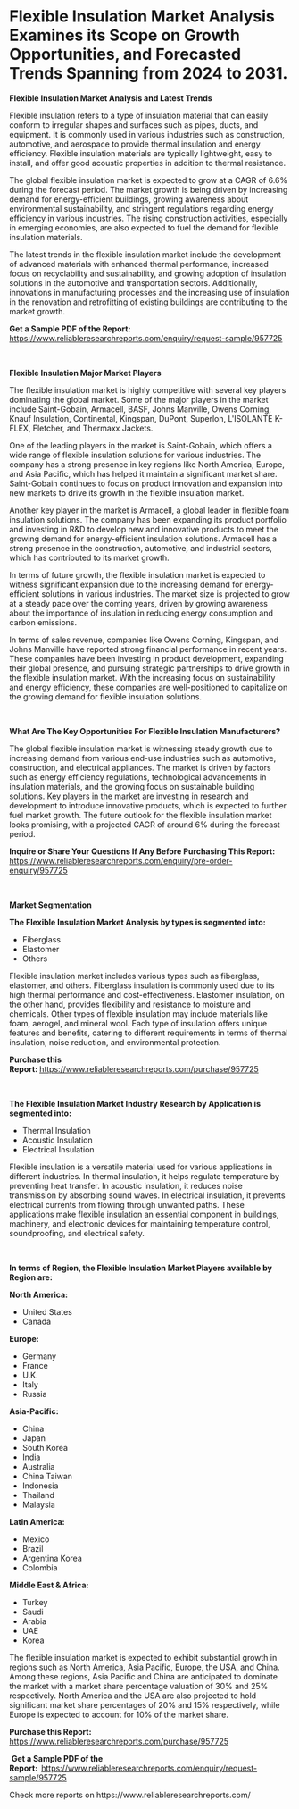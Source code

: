 <p><h1>Flexible Insulation Market Analysis Examines its Scope on Growth Opportunities, and Forecasted Trends Spanning from 2024 to 2031.</h1></p><p><strong>Flexible Insulation Market Analysis and Latest Trends</strong></p>
<p><p>Flexible insulation refers to a type of insulation material that can easily conform to irregular shapes and surfaces such as pipes, ducts, and equipment. It is commonly used in various industries such as construction, automotive, and aerospace to provide thermal insulation and energy efficiency. Flexible insulation materials are typically lightweight, easy to install, and offer good acoustic properties in addition to thermal resistance.</p><p>The global flexible insulation market is expected to grow at a CAGR of 6.6% during the forecast period. The market growth is being driven by increasing demand for energy-efficient buildings, growing awareness about environmental sustainability, and stringent regulations regarding energy efficiency in various industries. The rising construction activities, especially in emerging economies, are also expected to fuel the demand for flexible insulation materials.</p><p>The latest trends in the flexible insulation market include the development of advanced materials with enhanced thermal performance, increased focus on recyclability and sustainability, and growing adoption of insulation solutions in the automotive and transportation sectors. Additionally, innovations in manufacturing processes and the increasing use of insulation in the renovation and retrofitting of existing buildings are contributing to the market growth.</p></p>
<p><strong>Get a Sample PDF of the Report:&nbsp;</strong> <a href="https://www.reliableresearchreports.com/enquiry/request-sample/957725">https://www.reliableresearchreports.com/enquiry/request-sample/957725</a></p>
<p>&nbsp;</p>
<p><strong>Flexible Insulation Major Market Players</strong></p>
<p><p>The flexible insulation market is highly competitive with several key players dominating the global market. Some of the major players in the market include Saint-Gobain, Armacell, BASF, Johns Manville, Owens Corning, Knauf Insulation, Continental, Kingspan, DuPont, Superlon, L'ISOLANTE K-FLEX, Fletcher, and Thermaxx Jackets.</p><p>One of the leading players in the market is Saint-Gobain, which offers a wide range of flexible insulation solutions for various industries. The company has a strong presence in key regions like North America, Europe, and Asia Pacific, which has helped it maintain a significant market share. Saint-Gobain continues to focus on product innovation and expansion into new markets to drive its growth in the flexible insulation market.</p><p>Another key player in the market is Armacell, a global leader in flexible foam insulation solutions. The company has been expanding its product portfolio and investing in R&D to develop new and innovative products to meet the growing demand for energy-efficient insulation solutions. Armacell has a strong presence in the construction, automotive, and industrial sectors, which has contributed to its market growth.</p><p>In terms of future growth, the flexible insulation market is expected to witness significant expansion due to the increasing demand for energy-efficient solutions in various industries. The market size is projected to grow at a steady pace over the coming years, driven by growing awareness about the importance of insulation in reducing energy consumption and carbon emissions.</p><p>In terms of sales revenue, companies like Owens Corning, Kingspan, and Johns Manville have reported strong financial performance in recent years. These companies have been investing in product development, expanding their global presence, and pursuing strategic partnerships to drive growth in the flexible insulation market. With the increasing focus on sustainability and energy efficiency, these companies are well-positioned to capitalize on the growing demand for flexible insulation solutions.</p></p>
<p>&nbsp;</p>
<p><strong>What Are The Key Opportunities For Flexible Insulation Manufacturers?</strong></p>
<p><p>The global flexible insulation market is witnessing steady growth due to increasing demand from various end-use industries such as automotive, construction, and electrical appliances. The market is driven by factors such as energy efficiency regulations, technological advancements in insulation materials, and the growing focus on sustainable building solutions. Key players in the market are investing in research and development to introduce innovative products, which is expected to further fuel market growth. The future outlook for the flexible insulation market looks promising, with a projected CAGR of around 6% during the forecast period.</p></p>
<p><strong>Inquire or Share Your Questions If Any Before Purchasing This Report:</strong> <a href="https://www.reliableresearchreports.com/enquiry/pre-order-enquiry/957725">https://www.reliableresearchreports.com/enquiry/pre-order-enquiry/957725</a></p>
<p>&nbsp;</p>
<p><strong>Market Segmentation</strong></p>
<p><strong>The Flexible Insulation Market Analysis by types is segmented into:</strong></p>
<p><ul><li>Fiberglass</li><li>Elastomer</li><li>Others</li></ul></p>
<p><p>Flexible insulation market includes various types such as fiberglass, elastomer, and others. Fiberglass insulation is commonly used due to its high thermal performance and cost-effectiveness. Elastomer insulation, on the other hand, provides flexibility and resistance to moisture and chemicals. Other types of flexible insulation may include materials like foam, aerogel, and mineral wool. Each type of insulation offers unique features and benefits, catering to different requirements in terms of thermal insulation, noise reduction, and environmental protection.</p></p>
<p><strong>Purchase this Report:&nbsp;</strong><a href="https://www.reliableresearchreports.com/purchase/957725">https://www.reliableresearchreports.com/purchase/957725</a></p>
<p>&nbsp;</p>
<p><strong>The Flexible Insulation Market Industry Research by Application is segmented into:</strong></p>
<p><ul><li>Thermal Insulation</li><li>Acoustic Insulation</li><li>Electrical Insulation</li></ul></p>
<p><p>Flexible insulation is a versatile material used for various applications in different industries. In thermal insulation, it helps regulate temperature by preventing heat transfer. In acoustic insulation, it reduces noise transmission by absorbing sound waves. In electrical insulation, it prevents electrical currents from flowing through unwanted paths. These applications make flexible insulation an essential component in buildings, machinery, and electronic devices for maintaining temperature control, soundproofing, and electrical safety.</p></p>
<p>&nbsp;</p>
<p><strong>In terms of Region, the Flexible Insulation Market Players available by Region are:</strong></p>
<p>
    <p> <strong> North America: </strong>
        <ul>
            <li>United States</li>
            <li>Canada</li>
        </ul>
        </p> 
    <p> <strong> Europe: </strong>
        <ul>
            <li>Germany</li>
            <li>France</li>
            <li>U.K.</li>
            <li>Italy</li>
            <li>Russia</li>
        </ul>
        </p> 
    <p> <strong> Asia-Pacific: </strong>
        <ul>
            <li>China</li>
            <li>Japan</li>
            <li>South Korea</li>
            <li>India</li>
            <li>Australia</li>
            <li>China Taiwan</li>
            <li>Indonesia</li>
            <li>Thailand</li>
            <li>Malaysia</li>
        </ul>
        </p> 
    <p> <strong> Latin America: </strong>
        <ul>
            <li>Mexico</li>
            <li>Brazil</li>
            <li>Argentina Korea</li>
            <li>Colombia</li>
        </ul>
        </p> 
    <p> <strong> Middle East & Africa: </strong>
        <ul>
            <li>Turkey</li>
            <li>Saudi</li>
            <li>Arabia</li>
            <li>UAE</li>
            <li>Korea</li>
        </ul>
    </p>
    </p>
<p><p>The flexible insulation market is expected to exhibit substantial growth in regions such as North America, Asia Pacific, Europe, the USA, and China. Among these regions, Asia Pacific and China are anticipated to dominate the market with a market share percentage valuation of 30% and 25% respectively. North America and the USA are also projected to hold significant market share percentages of 20% and 15% respectively, while Europe is expected to account for 10% of the market share.</p></p>
<p><strong>Purchase this Report: </strong><a href="https://www.reliableresearchreports.com/purchase/957725">https://www.reliableresearchreports.com/purchase/957725</a></p>
<p>&nbsp;<strong>Get a Sample PDF of the Report:&nbsp;&nbsp;</strong><a href="https://www.reliableresearchreports.com/enquiry/request-sample/957725">https://www.reliableresearchreports.com/enquiry/request-sample/957725</a></p>
<p><strong></strong></p>
<p>Check more reports on https://www.reliableresearchreports.com/</p>